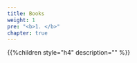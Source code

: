 ```yaml
---
title: Books
weight: 1
pre: "<b>1. </b>"
chapter: true
---
```



{{%children style="h4" description="" %}}
